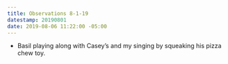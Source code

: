 ```yaml
---
title: Observations 8-1-19
datestamp: 20190801
date: 2019-08-06 11:22:00 -05:00
---
```


- Basil playing along with Casey’s and my singing by squeaking his pizza chew toy.
